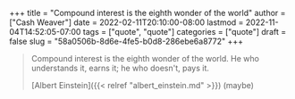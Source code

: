 +++
title = "Compound interest is the eighth wonder of the world"
author = ["Cash Weaver"]
date = 2022-02-11T20:10:00-08:00
lastmod = 2022-11-04T14:52:05-07:00
tags = ["quote", "quote"]
categories = ["quote"]
draft = false
slug = "58a0506b-8d6e-4fe5-b0d8-286ebe6a8772"
+++

> Compound interest is the eighth wonder of the world. He who understands it, earns it; he who doesn't, pays it.
>
> [Albert Einstein]({{< relref "albert_einstein.md" >}}) (maybe)
